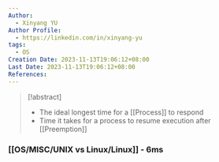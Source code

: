 ```yaml
---
Author:
  - Xinyang YU
Author Profile:
  - https://linkedin.com/in/xinyang-yu
tags:
  - OS
Creation Date: 2023-11-13T19:06:12+08:00
Last Date: 2023-11-13T19:06:12+08:00
References:
---
```

>[!abstract]
>- The ideal longest time for a [[Process]] to respond
>- Time it takes for a process to resume execution after [[Preemption]]

### [[OS/MISC/UNIX vs Linux/Linux]] - 6ms